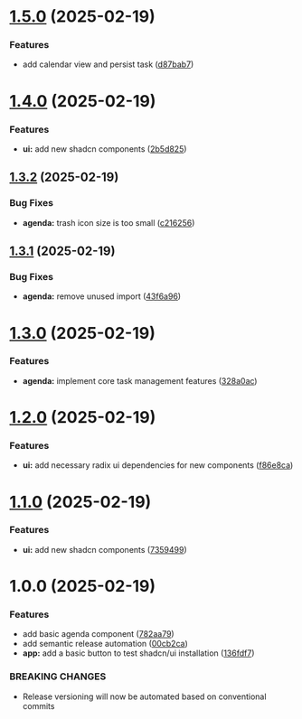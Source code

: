 # [1.5.0](https://github.com/Fx64b/m324-agenda/compare/v1.4.0...v1.5.0) (2025-02-19)

### Features

- add calendar view and persist task ([d87bab7](https://github.com/Fx64b/m324-agenda/commit/d87bab71600b04777a8caff9039fae71956e0b76))

# [1.4.0](https://github.com/Fx64b/m324-agenda/compare/v1.3.2...v1.4.0) (2025-02-19)

### Features

- **ui:** add new shadcn components ([2b5d825](https://github.com/Fx64b/m324-agenda/commit/2b5d8257a1b3a5b401c1016dfce6fbcc27e39230))

## [1.3.2](https://github.com/Fx64b/m324-agenda/compare/v1.3.1...v1.3.2) (2025-02-19)

### Bug Fixes

- **agenda:** trash icon size is too small ([c216256](https://github.com/Fx64b/m324-agenda/commit/c216256207729a86558fa502e685872df7070caa))

## [1.3.1](https://github.com/Fx64b/m324-agenda/compare/v1.3.0...v1.3.1) (2025-02-19)

### Bug Fixes

- **agenda:** remove unused import ([43f6a96](https://github.com/Fx64b/m324-agenda/commit/43f6a9660c5992dcaa3adb64a24d0f416b831ce0))

# [1.3.0](https://github.com/Fx64b/m324-agenda/compare/v1.2.0...v1.3.0) (2025-02-19)

### Features

- **agenda:** implement core task management features ([328a0ac](https://github.com/Fx64b/m324-agenda/commit/328a0acfc890a0395087a57d6f377fbfe0a427c1))

# [1.2.0](https://github.com/Fx64b/m324-agenda/compare/v1.1.0...v1.2.0) (2025-02-19)

### Features

- **ui:** add necessary radix ui dependencies for new components ([f86e8ca](https://github.com/Fx64b/m324-agenda/commit/f86e8ca610b4caee7aeba2e3bbc3f68c1e3ee679))

# [1.1.0](https://github.com/Fx64b/m324-agenda/compare/v1.0.0...v1.1.0) (2025-02-19)

### Features

- **ui:** add new shadcn components ([7359499](https://github.com/Fx64b/m324-agenda/commit/73594992e80015dbe024307f7600f0322c2e8508))

# 1.0.0 (2025-02-19)

### Features

- add basic agenda component ([782aa79](https://github.com/Fx64b/m324-agenda/commit/782aa79248a3939b00bab971a740436a75573276))
- add semantic release automation ([00cb2ca](https://github.com/Fx64b/m324-agenda/commit/00cb2cac953b1cead808b2056d5aeaaac8d4cc2c))
- **app:** add a basic button to test shadcn/ui installation ([136fdf7](https://github.com/Fx64b/m324-agenda/commit/136fdf719f1dd09dd20f2d0e79c53d314e310ba2))

### BREAKING CHANGES

- Release versioning will now be automated based on conventional commits
